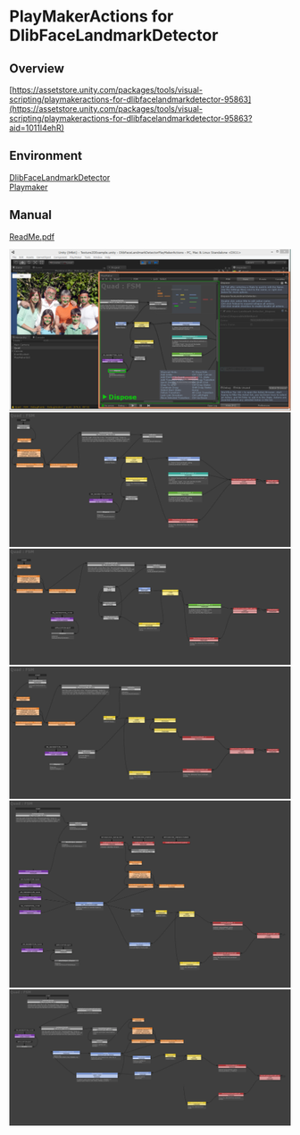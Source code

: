 PlayMakerActions for DlibFaceLandmarkDetector
====================

Overview
-----
[https://assetstore.unity.com/packages/tools/visual-scripting/playmakeractions-for-dlibfacelandmarkdetector-95863](https://assetstore.unity.com/packages/tools/visual-scripting/playmakeractions-for-dlibfacelandmarkdetector-95863?aid=1011l4ehR)

Environment
-----
[DlibFaceLandmarkDetector](https://assetstore.unity.com/packages/tools/integration/dlib-facelandmark-detector-64314?aid=1011l4ehR)  
[Playmaker](https://assetstore.unity.com/packages/tools/visual-scripting/playmaker-368?aid=1011l4ehR)


Manual
-----
[ReadMe.pdf](/Assets/DlibFaceLandmarkDetectorPlayMakerActions/ReadMe.pdf)

![Texture2DExample.PNG](Texture2DExample.PNG)
![Texture2DExampleActions.png](Texture2DExampleActions.png)
![WebCamTextureExampleActions.png](WebCamTextureExampleActions.png)
![Texture2DToMatExampleActions.png](Texture2DToMatExampleActions.png)
![WebCamTextureToMatHelperExampleActions.png](WebCamTextureToMatHelperExampleActions.png)
![VideoCaptureExampleActions.png](VideoCaptureExampleActions.png)
